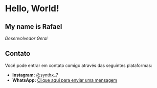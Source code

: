 <h1>Hello, World!</h1>
<h2>My name is Rafael</h2>

<p><em>Desenvolvedor Geral</em></p>


<h2>Contato</h2>
<p>Você pode entrar em contato comigo através das seguintes plataformas:</p>
<ul>
    <li><strong>Instagram:</strong> <a href="https://www.instagram.com/synthx_7/">@synthx_7</a></li>
    <li><strong>WhatsApp:</strong> <a href="https://api.whatsapp.com/send?phone=5516994620899">Clique aqui para enviar uma mensagem</a></li>
</ul>
